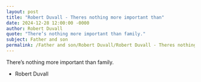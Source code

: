 ```yaml
---
layout: post
title: "Robert Duvall - Theres nothing more important than"
date: 2024-12-28 12:00:00 -0000
author: Robert Duvall
quote: "There’s nothing more important than family."
subject: Father and son
permalink: /Father and son/Robert Duvall/Robert Duvall - Theres nothing more important than
---
```


There’s nothing more important than family.

- Robert Duvall
